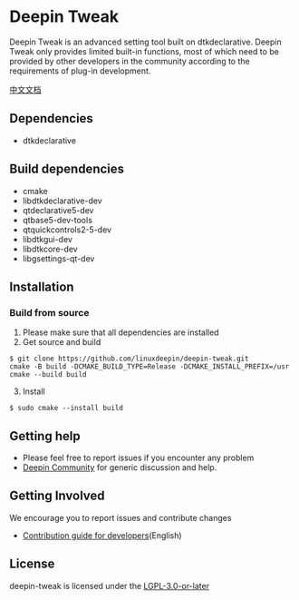 # Deepin Tweak

Deepin Tweak is an advanced setting tool built on dtkdeclarative. Deepin Tweak only provides limited built-in functions, most of which need to be provided by other developers in the community according to the requirements of plug-in development.

[中文文档](README.zh_CN.md)

## Dependencies

* dtkdeclarative

## Build dependencies

* cmake
* libdtkdeclarative-dev
* qtdeclarative5-dev
* qtbase5-dev-tools
* qtquickcontrols2-5-dev
* libdtkgui-dev
* libdtkcore-dev
* libgsettings-qt-dev

## Installation

### Build from source

1. Please make sure that all dependencies are installed
2. Get source and build

```shell
$ git clone https://github.com/linuxdeepin/deepin-tweak.git
cmake -B build -DCMAKE_BUILD_TYPE=Release -DCMAKE_INSTALL_PREFIX=/usr
cmake --build build
```

3. Install

```shell
$ sudo cmake --install build
```

## Getting help

* Please feel free to report issues if you encounter any problem
* [Deepin Community](https://bbs.deepin.org/) for generic discussion and help.

## Getting Involved

We encourage you to report issues and contribute changes

* [Contribution guide for developers](https://github.com/linuxdeepin/developer-center/wiki/Contribution-Guidelines-for-Developers-en)(English)

## License

deepin-tweak is licensed under the [LGPL-3.0-or-later](LICENSE)
